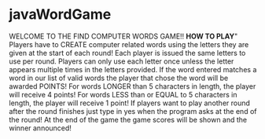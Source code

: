# javaWordGame
WELCOME TO THE FIND COMPUTER WORDS GAME!!
**********HOW TO PLAY**********"
Players have to CREATE computer related words using the letters they are given at the start of each round!
Each player is issued the same letters to use per round.
Players can only use each letter once unless the letter appears multiple times in the letters provided.
If the word entered matches a word in our list of valid words the player that chose the word will be awarded POINTS!
For words LONGER than 5 characters in length, the player will receive 4 points!
For words LESS than or EQUAL to 5 characters in length, the player will receive 1 point!
If players want to play another round after the round finishes just type in yes when the program asks at the end of the round!
At the end of the game the game scores will be shown and the winner announced!
